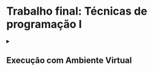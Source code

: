 # Trabalho final: Técnicas de programação I

<details>
<summary><h2>Execução com Ambiente Virtual</h2></summary>

<details>
<summary><h3>Linux</h3></summary>

## Instale o virtualenv

Para instalar o `virtualenv`, abra o terminal e execute o seguinte comando:

```bash
pip install virtualenv
```

## Criação e Ativação de um Ambiente Virtual

Abra o terminal e navegue até o diretório raiz do projeto, lá crie o ambiente com o seguinte comando:

```bash
virtualenv venv
```

Agora ative seu ambiente virtual:

```bash
source venv/bin/activate
```

## Instlação das ferraments necessárias:

Agora você pode, ainda na pasta raiz, instalar as ferramentas necessárias para rodar a aplicação usando o arquivo requirements.txt:

```bash
pip install -r requirements.txt
```

## Desativação do ambiente virtual:

Para desativar seu ambiente virtual, basta executar o seguinte comando:

```bash
deactivate
```

</details>

<details>
<summary><h3>Windows</h3></summary>

## Instale o virtualenv

Para instalar o `virtualenv`, abra o Prompt de Comando ou PowerShell como administrador e execute o seguinte comando:

```bash
pip install virtualenv
```

## Criação e Ativação de um Ambiente Virtual

Abra o Prompt de Comando ou PowerShell e navegue até o diretório raiz do projeto, lá crie o ambiente com o seguinte comando:

```bash
virtualenv venv
```

Agora ative seu ambiente virtual:

```bash
venv/bin/activate
```

## Instlação das ferraments necessárias:

Agora você pode, ainda na pasta raiz, instalar as ferramentas necessárias para rodar a aplicação usando o arquivo requirements.txt:

```bash
pip install -r requirements.txt
```

## Desativação do ambiente virtual:

Para desativar seu ambiente virtual, basta executar o seguinte comando:

```bash
deactivate
```

</details>
</details>
